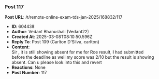 ### Post 117
**Post URL**: /t/remote-online-exam-tds-jan-2025/168832/117
- **ID**: 604438
- **Author**: Vedant Bhanushali (Vedant22)
- **Created At**: 2025-03-08T08:10:50.596Z
- **Reply To**: Post 109 (Carlton D'Silva, carlton)
- **Content**:  
  Sir , it is still showing absent for me for Roe result, I had submitted before the deadline as well my score was 2/10 but the result is showing absent. Can u please look into this and revert
- **Reactions**: None
- **Post Number**: 117

